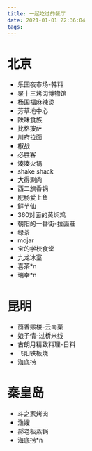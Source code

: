 ```yaml
---
title: 一起吃过的餐厅
date: 2021-01-01 22:36:04
tags:
---
```


# 北京
- 乐园夜市场-韩料
- 聚十三烤肉博物馆
- 杨国福麻辣烫
- 芳草地中心
- 陕味食族
- 比格披萨
- 川府拉面
- 椒战
- 必胜客
- 湊湊火锅
- shake shack
- 大得涮肉
- 西二旗香锅
- 肥肠爱上鱼
- 鲜芋仙
- 360对面的黄焖鸡
- 朝阳的一番街-拉面莊
- 绿茶
- mojar
- 宝的学校食堂
- 九龙冰室
- 喜茶*n
- 瑞幸*n

# 昆明
- 茴香熙楼-云南菜
- 娘子情-过桥米线
- 古朗月精致料理-日料
- 飞阳铁板烧
- 海底捞

# 秦皇岛
- 斗之家烤肉
- 渔嫂
- 郝老板蒸锅
- 海底捞*n
